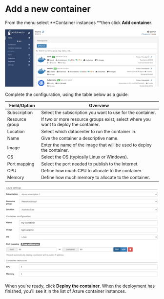 # Add a new container

From the menu select **Container instances **then click **Add container**.

![](../../../.gitbook/assets/aci-containers-add-1.gif)

Complete the configuration, using the table below as a guide:

| Field/Option   | Overview                                                                             |
| -------------- | ------------------------------------------------------------------------------------ |
| Subscription   | Select the subscription you want to use for the container.                           |
| Resource group | If two or more resource groups exist, select where you want to deploy the container. |
| Location       | Select which datacenter to run the container in.                                     |
| Name           | Give the container a descriptive name.                                               |
| Image          | Enter the name of the image that will be used to deploy the container.               |
| OS             | Select the OS (typically Linux or Windows).                                          |
| Port mapping   | Select the port needed to publish to the Internet.                                   |
| CPU            | Define how much CPU to allocate to the container.                                    |
| Memory         | Define how much memory to allocate to the container.                                 |

![](../../../.gitbook/assets/aci-containers-add-2.png)

When you're ready, click **Deploy the container**. When the deployment has finished, you'll see it in the list of  Azure container instances.
